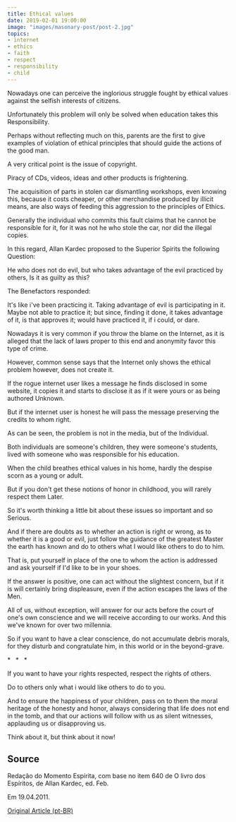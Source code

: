 ```yaml
---
title: Ethical values
date: 2019-02-01 19:00:00
image: "images/masonary-post/post-2.jpg"
topics: 
- internet
- ethics
- faith
- respect
- responsibility
- child
---
```


Nowadays one can perceive the inglorious struggle fought by ethical values
against the selfish interests of citizens.

Unfortunately this problem will only be solved when education takes this
Responsibility.

Perhaps without reflecting much on this, parents are the first to give
examples of violation of ethical principles that should guide the actions of the
good man.

A very critical point is the issue of copyright.

Piracy of CDs, videos, ideas and other products is frightening.

The acquisition of parts in stolen car dismantling workshops, even
knowing this, because it costs cheaper, or other merchandise produced by
illicit means, are also ways of feeding this aggression to the principles of
Ethics.

Generally the individual who commits this fault claims that he cannot be
responsible for it, for it was not he who stole the car, nor did the
illegal copies.

In this regard, Allan Kardec proposed to the Superior Spirits the following
Question:

He who does not do evil, but who takes advantage of the evil practiced by others,
Is it as guilty as this?

The Benefactors responded:

It's like i've been practicing it. Taking advantage of evil is participating in it. Maybe not
able to practice it; but since, finding it done, it takes advantage of it,
is that approves it; would have practiced it, if i could, or dare.

Nowadays it is very common if you throw the blame on the Internet, as it is alleged that the
lack of laws proper to this end and anonymity favor this type of
crime.

However, common sense says that the Internet only shows the ethical problem
however, does not create it.

If the rogue internet user likes a message he finds disclosed in some
website, it copies it and starts to disclose it as if it were yours or as being authored
Unknown.

But if the internet user is honest he will pass the message preserving the credits
to whom right.

As can be seen, the problem is not in the media, but of the
Individual.

Both individuals are someone's children, they were someone's students, lived
with someone who was responsible for his education.

When the child breathes ethical values in his home, hardly the
despise scorn as a young or adult.

But if you don't get these notions of honor in childhood, you will rarely respect them
Later.

So it's worth thinking a little bit about these issues so important and so
Serious.

And if there are doubts as to whether an action is right or wrong, as to whether it is a
good or evil, just follow the guidance of the greatest Master the earth has known and
do to others what I would like others to do to him.

That is, put yourself in place of the one to whom the action is addressed and ask yourself if
I'd like to be in your shoes.

If the answer is positive, one can act without the slightest concern, but if it is
will certainly bring displeasure, even if the action escapes the laws of the
Men.

All of us, without exception, will answer for our acts before the
court of one's own conscience and we will receive according to our works. And
this we've known for over two millennia.

So if you want to have a clear conscience, do not accumulate debris
morals, for they disturb and congratulate him, in this world or in the beyond-grave.

*   *   *

If you want to have your rights respected, respect the rights of others.

Do to others only what i would like others to do to you.

And to ensure the happiness of your children, pass on to them the moral heritage of the
honesty and honor, always considering that life does not end in the tomb,
and that our actions will follow with us as silent witnesses,
applauding us or disapproving us.

Think about it, but think about it now!



## Source
Redação do Momento Espírita, com base no item 640 de
O livro dos Espíritos, de Allan Kardec, ed. Feb.

Em 19.04.2011.

[Original Article (pt-BR)](http://momento.com.br/pt/ler_texto.php?id=704)
